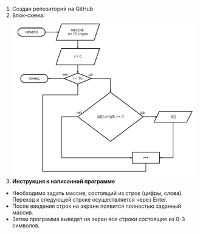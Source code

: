 1. Создан репозиторий на GitHub
2. Блок-схема:
![Алгоритм](diagram.png)
3. **Инструкция к написанной программе**
* Необходимо задать массив, состоящий из строк (цифры, слова). Переход к следующей строке осуществляется через Enter.
* После введения строк на экране появится полностью заданный массив.
* Затем программа выведет на экран все строки состоящие из 0-3 символов.